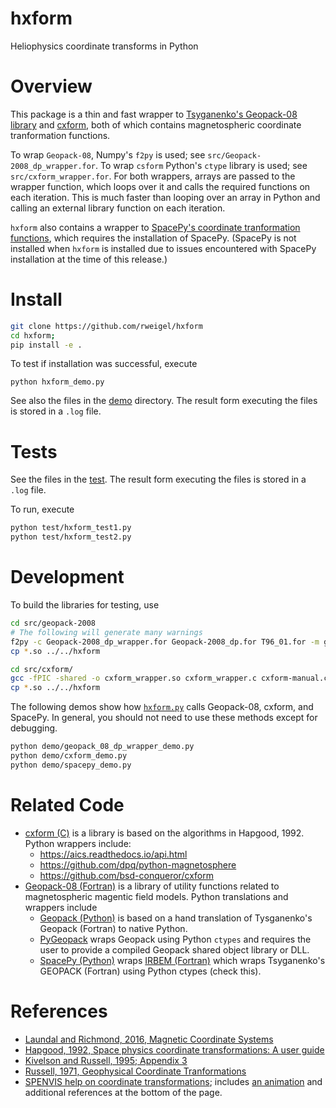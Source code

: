 # hxform

Heliophysics coordinate transforms in Python

# Overview

This package is a thin and fast wrapper to [Tsyganenko's Geopack-08 library](https://ccmc.gsfc.nasa.gov/models/modelinfo.php?model=Tsyganenko%20Magnetic%20Field) and [cxform](https://github.com/edsantiago/cxform), both of which contains magnetospheric coordinate tranformation functions. 

To wrap `Geopack-08`, Numpy's `f2py` is used; see `src/Geopack-2008_dp_wrapper.for`. To wrap `csform` Python's `ctype` library is used; see `src/cxform_wrapper.for`. For both wrappers, arrays are passed to the  wrapper function, which loops over it and calls the required functions on each iteration. This is much faster than looping over an array in Python and calling an external library function on each iteration.

`hxform` also contains a wrapper to [SpacePy's coordinate tranformation functions](https://spacepy.github.io/irbempy.html), which requires the installation of SpacePy. (SpacePy is not installed when `hxform` is installed due to issues encountered with SpacePy installation at the time of this release.)

# Install

```bash  
git clone https://github.com/rweigel/hxform
cd hxform;
pip install -e .
```

To test if installation was successful, execute

```
python hxform_demo.py
```

See also the files in the [demo](https://github.com/rweigel/hxform/tree/master/demo) directory. The result form executing the files is stored in a `.log` file.

# Tests

See the files in the [test](https://github.com/rweigel/hxform/tree/master/test). The result form executing the files is stored in a `.log` file.

To run, execute

```bash
python test/hxform_test1.py
python test/hxform_test2.py
```

# Development

To build the libraries for testing, use

```bash
cd src/geopack-2008
# The following will generate many warnings
f2py -c Geopack-2008_dp_wrapper.for Geopack-2008_dp.for T96_01.for -m geopack_08_dp
cp *.so ../../hxform
```

```bash
cd src/cxform/
gcc -fPIC -shared -o cxform_wrapper.so cxform_wrapper.c cxform-manual.c cxform-auto.c
cp *.so ../../hxform
```

The following demos show how [`hxform.py`](https://github.com/rweigel/hxform/blob/main/hxform/hxform.py) calls Geopack-08, cxform, and SpacePy. In general, you should not need to use these methods except for debugging.

```bash
python demo/geopack_08_dp_wrapper_demo.py
python demo/cxform_demo.py
python demo/spacepy_demo.py
```
# Related Code

* [cxform (C)](https://github.com/edsantiago/cxform) is a library is based on the algorithms in Hapgood, 1992. Python wrappers include:
  * https://aics.readthedocs.io/api.html
  * https://github.com/dpq/python-magnetosphere
  * https://github.com/bsd-conqueror/cxform
* [Geopack-08 (Fortran)](https://ccmc.gsfc.nasa.gov/models/modelinfo.php?model=Tsyganenko%20Magnetic%20Field) is a library of utility functions related to magnetospheric magentic field models. Python translations and wrappers include
  * [Geopack (Python)](https://pypi.org/project/geopack/) is based on a hand translation of Tysganenko's Geopack (Fortran) to native Python. 
  * [PyGeopack](https://pypi.org/project/PyGeopack/) wraps Geopack using Python `ctypes` and requires the user to provide a compiled Geopack shared object library or DLL.
  * [SpacePy (Python)](https://spacepy.github.io/irbempy.html) wraps [IRBEM (Fortran)](https://sourceforge.net/projects/irbem/) which wraps Tsyganenko's GEOPACK (Fortran) using Python ctypes (check this). 

# References

* [Laundal and Richmond, 2016, Magnetic Coordinate Systems](https://arxiv.org/ct?url=https%3A%2F%2Fdx.doi.org%2F10.1007%2Fs11214-016-0275-y&v=34afcdf3)
* [Hapgood, 1992, Space physics coordinate transformations: A user guide](https://doi.org/10.1016/0032-0633(92)90012-D)
* [Kivelson and Russell, 1995; Appendix 3](https://books.google.com/books/about/Introduction_to_Space_Physics.html?id=qWHSqXGfsfQC)
* [Russell, 1971, Geophysical Coordinate Tranformations](http://jsoc.stanford.edu/~jsoc/keywords/Chris_Russel/Geophysical%20Coordinate%20Transformations.htm)
* [SPENVIS help on coordinate transformations](https://www.spenvis.oma.be/help/background/coortran/coortran.html); includes [an animation](https://www.spenvis.oma.be/help/background/coortran/anim.html) and additional references at the bottom of the page.

